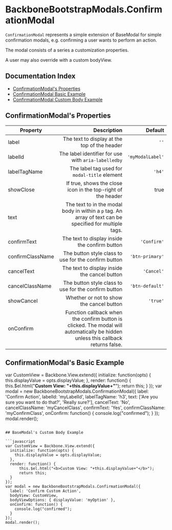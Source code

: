 # BackboneBootstrapModals.ConfirmationModal

`ConfirmationModal` represents a simple extension of BaseModal for simple confirmation modals, e.g. confirming a user wants to perform an action.

The modal consists of a series a customization properties.

A user may also override with a custom bodyView.

## Documentation Index

* [ConfirmationModal's Properties](#confirmationmodals-properties)
* [ConfirmationModal Basic Example](#confirmationmodal-basic-example)
* [ConfirmationModal Custom Body Example](#confirmationmodal-custom-body-example)

## ConfirmationModal's Properties

| Property     | Description                                                  | Default          |
| -------------|-------------------------------------------------------------:|-----------------:|
| label        | The text to display at the top of the header                 | `''`             |
| labelId      | The label identifier for use with `aria-labelledby`          | `'myModalLabel'` |
| labelTagName | The label tag used for `modal-title` element                 | `'h4'`           |
| showClose    | If true, shows the close icon in the top-right of the header | true             |
| text      | The text to in the modal body in within a `p` tag. An array of text can be specified for multiple tags. |                  |
| confirmText        | The text to display inside the confirm button          | `'Confirm'`      |
| confirmClassName        | The button style class to use for the confirm button | `'btn-primary'` |
| cancelText        | The text to display inside the cancel button            | `'Cancel'`       |
| cancelClassName        | The button style class to use for the confirm button | `'btn-default'` |
| showCancel        | Whether or not to show the cancel button            | `'true'`             |
| onConfirm        | Function callback when the confirm button is clicked. The modal will automatically be hidden unless this callback returns false. |                  |

## ConfirmationModal's Basic Example

var CustomView = Backbone.View.extend({
  initialize: function(opts) {
    this.displayValue = opts.displayValue;
  },
  render: function() {
      this.$el.html("<b>Custom View: "+this.displayValue+"</b>");
      return this;
  }
});
var modal = new BackboneBootstrapModals.ConfirmationModal({
  label: 'Confirm Action',
  labelId: 'myLabelId',
  labelTagName: 'h3',
  text: ['Are you sure you want to do that?', 'Really sure?'],
  cancelText: 'No',
  cancelClassName: 'myCancelClass',
  confirmText: 'Yes',
  confirmClassName: 'myConfirmClass',
  onConfirm: function() {
    console.log("confirmed");
  }
});
modal.render();
```

## BaseModal's Custom Body Example

```javascript
var CustomView = Backbone.View.extend({
  initialize: function(opts) {
    this.displayValue = opts.displayValue;
  },
  render: function() {
      this.$el.html("<b>Custom View: "+this.displayValue+"</b>");
      return this;
  }
});
var modal = new BackboneBootstrapModals.ConfirmationModal({
  label: 'Confirm Custom Action',
  bodyView: CustomView,
  bodyViewOptions: { displayValue: 'myOption' },
  onConfirm: function() {
    console.log("confirmed");
  }
});
modal.render();
```

